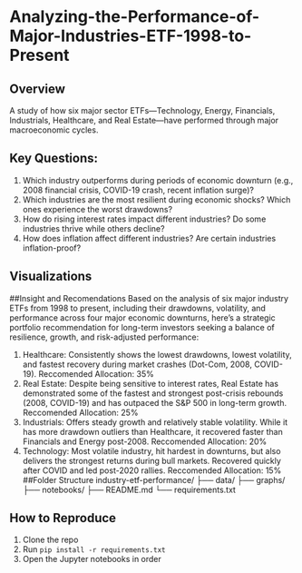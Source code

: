 # Analyzing-the-Performance-of-Major-Industries-ETF-1998-to-Present
## Overview
A study of how six major sector ETFs—Technology, Energy, Financials, Industrials, Healthcare, and Real Estate—have performed through major macroeconomic cycles.
## Key Questions: 
1. Which industry outperforms during periods of economic downturn (e.g., 2008 financial crisis, COVID-19 crash, recent inflation surge)?
2. Which industries are the most resilient during economic shocks? Which ones experience the worst drawdowns?
3. How do rising interest rates impact different industries? Do some industries  thrive while others decline?
4. How does inflation affect different industries? Are certain industries inflation-proof?
## Visualizations

##Insight and Recomendations
Based on the analysis of six major industry ETFs from 1998 to present, including their drawdowns, volatility, and performance across four major economic downturns, here’s a strategic portfolio recommendation for long-term investors seeking a balance of resilience, growth, and risk-adjusted performance:
1. Healthcare: Consistently shows the lowest drawdowns, lowest volatility, and fastest recovery during market crashes (Dot-Com, 2008, COVID-19). Reccomended Allocation: 35%
2. Real Estate: Despite being sensitive to interest rates, Real Estate has demonstrated some of the fastest and strongest post-crisis rebounds (2008, COVID-19) and has outpaced the S&P 500 in long-term growth. Reccomended Allocation: 25%
3. Industrials: Offers steady growth and relatively stable volatility. While it has more drawdown outliers than Healthcare, it recovered faster than Financials and Energy post-2008. Reccomended Allocation: 20%
4. Technology: Most volatile industry, hit hardest in downturns, but also delivers the strongest returns during bull markets. Recovered quickly after COVID and led post-2020 rallies. Reccomended Allocation: 15%
##Folder Structure
industry-etf-performance/
├── data/
├── graphs/
├── notebooks/
├── README.md
└── requirements.txt
## How to Reproduce
1. Clone the repo
2. Run `pip install -r requirements.txt`
3. Open the Jupyter notebooks in order
